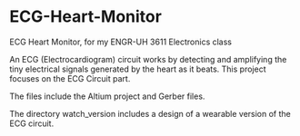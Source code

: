 # ECG-Heart-Monitor
ECG Heart Monitor, for my ENGR-UH 3611 Electronics class

An ECG (Electrocardiogram) circuit works by detecting and amplifying the tiny electrical signals generated by the heart as it beats. This project focuses on the ECG Circuit part.

The files include the Altium project and Gerber files.

The directory watch_version includes a design of a wearable version of the ECG circuit.